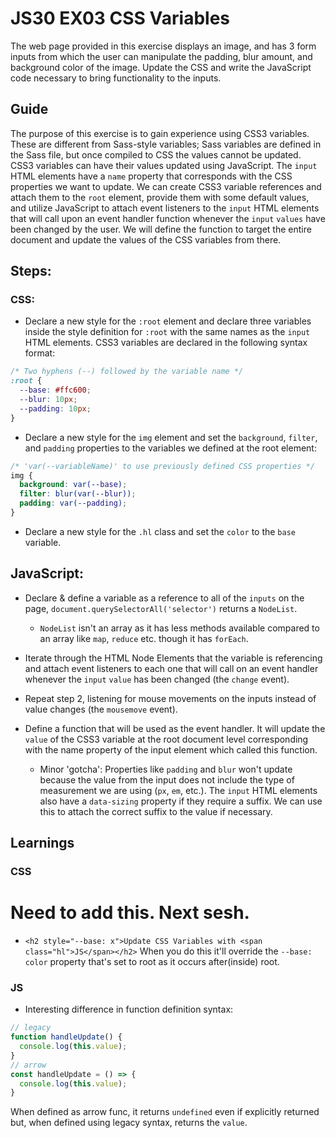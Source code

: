 # JS30 EX03 CSS Variables

The web page provided in this exercise displays an image, and has 3 form inputs from which the user can manipulate the padding, blur amount, and background color of the image. Update the CSS and write the JavaScript code necessary to bring functionality to the inputs.

## Guide

The purpose of this exercise is to gain experience using CSS3 variables. These are different from Sass-style variables; Sass variables are defined in the Sass file, but once compiled to CSS the values cannot be updated. CSS3 variables can have their values updated using JavaScript. The `input` HTML elements have a `name` property that corresponds with the CSS properties we want to update. We can create CSS3 variable references and attach them to the `root` element, provide them with some default values, and utilize JavaScript to attach event listeners to the `input` HTML elements that will call upon an event handler function whenever the `input` `values` have been changed by the user. We will define the function to target the entire document and update the values of the CSS variables from there.

## Steps:

### CSS:

* Declare a new style for the `:root` element and declare three variables inside the style definition for `:root` with the same names as the `input` HTML elements. CSS3 variables are declared in the following syntax format:
```css
/* Two hyphens (--) followed by the variable name */
:root {
  --base: #ffc600;
  --blur: 10px;
  --padding: 10px;
}
```
* Declare a new style for the `img` element and set the `background`, `filter`, and `padding` properties to the variables we defined at the root element:
```css
/* 'var(--variableName)' to use previously defined CSS properties */
img {
  background: var(--base);
  filter: blur(var(--blur));
  padding: var(--padding);
}
```
* Declare a new style for the `.hl` class and set the `color` to the `base` variable.

## JavaScript:

* Declare & define a variable as a reference to all of the `inputs` on the page, `document.querySelectorAll('selector')` returns a `NodeList`.
  * `NodeList` isn't an array as it has less methods available compared to an array like `map`, `reduce` etc. though it has `forEach`.

* Iterate through the HTML Node Elements that the variable is referencing and attach event listeners to each one that will call on an event handler whenever the `input` `value` has been changed (the `change` event).

* Repeat step 2, listening for mouse movements on the inputs instead of value changes (the `mousemove` event).

* Define a function that will be used as the event handler. It will update the `value` of the CSS3 variable at the root document level corresponding with the name property of the input element which called this function.
  * Minor 'gotcha': Properties like `padding` and `blur` won't update because the value from the input does not include the type of measurement we are using (`px`, `em`, etc.). The `input` HTML elements also have a `data-sizing` property if they require a suffix. We can use this to attach the correct suffix to the value if necessary.

## Learnings

### CSS

# Need to add this. Next sesh.

* `<h2 style="--base: x">Update CSS Variables with <span class="hl">JS</span></h2>` When you do this it'll override the `--base: color` property that's set to root as it occurs after(inside) root.

### JS

* Interesting difference in function definition syntax:
```js
// legacy
function handleUpdate() {
  console.log(this.value);
}
// arrow
const handleUpdate = () => {
  console.log(this.value);
}
```
When defined as arrow func, it returns `undefined` even if explicitly returned but, when defined using legacy syntax, returns the `value`.